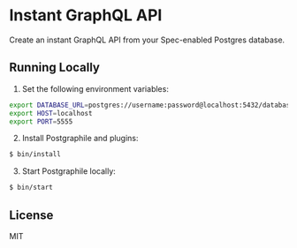 # Instant GraphQL API

Create an instant GraphQL API from your Spec-enabled Postgres database.

## Running Locally

1. Set the following environment variables:
```bash
export DATABASE_URL=postgres://username:password@localhost:5432/database
export HOST=localhost
export PORT=5555
```

2. Install Postgraphile and plugins:
```bash
$ bin/install
```

3. Start Postgraphile locally:
```bash
$ bin/start
```

## License

MIT